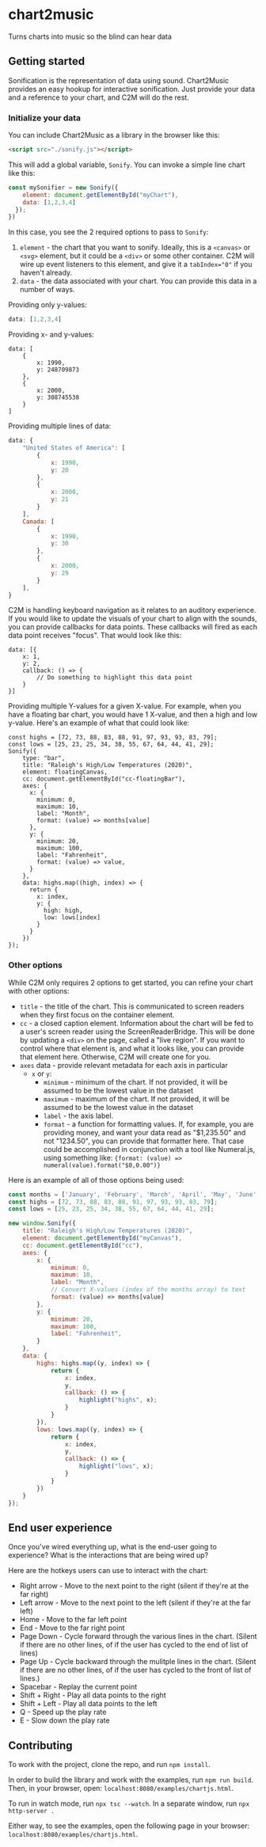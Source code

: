 # chart2music
Turns charts into music so the blind can hear data

## Getting started

Sonification is the representation of data using sound. Chart2Music provides an easy hookup for interactive sonification. Just provide your data and a reference to your chart, and C2M will do the rest.

### Initialize your data

You can include Chart2Music as a library in the browser like this:
```html
<script src="./sonify.js"></script>
```

This will add a global variable, `Sonify`. You can invoke a simple line chart like this:

```javascript
const mySonifier = new Sonify({
    element: document.getElementById("myChart"),
    data: [1,2,3,4]
  });
})
```

In this case, you see the 2 required options to pass to `Sonify`:
1. `element` - the chart that you want to sonify. Ideally, this is a `<canvas>` or `<svg>` element, but it could be a `<div>` or some other container. C2M will wire up event listeners to this element, and give it a `tabIndex="0"` if you haven't already.
2. `data` - the data associated with your chart. You can provide this data in a number of ways.

Providing only y-values:
```javascript
data: [1,2,3,4]
```

Providing x- and y-values:
```
data: [
    {
        x: 1990,
        y: 248709873
    },
    {
        x: 2000,
        y: 308745538
    }
]
```

Providing multiple lines of data:
```javascript
data: {
    "United States of America": [
        {
            x: 1990,
            y: 20
        },
        {
            x: 2000,
            y: 21
        }
    ],
    Canada: [
        {
            x: 1990,
            y: 30
        },
        {
            x: 2000,
            y: 29
        }
    ],
}
```

C2M is handling keyboard navigation as it relates to an auditory experience. If you would like to update the visuals of your chart to align with the sounds, you can provide callbacks for data points. These callbacks will fired as each data point receives "focus". That would look like this:

```
data: [{
    x: 1,
    y: 2,
    callback: () => {
        // Do something to highlight this data point
    }
}]
```

Providing multiple Y-values for a given X-value. For example, when you have a floating bar chart, you would have 1 X-value, and then a high and low y-value. Here's an example of what that could look like:

```
const highs = [72, 73, 88, 83, 88, 91, 97, 93, 93, 83, 79];
const lows = [25, 23, 25, 34, 38, 55, 67, 64, 44, 41, 29];
Sonify({
    type: "bar",
    title: "Raleigh's High/Low Temperatures (2020)",
    element: floatingCanvas,
    cc: document.getElementById("cc-floatingBar"),
    axes: {
      x: {
        minimum: 0,
        maximum: 10,
        label: "Month",
        format: (value) => months[value]
      },
      y: {
        minimum: 20,
        maximum: 100,
        label: "Fahrenheit",
        format: (value) => value,
      }
    },
    data: highs.map((high, index) => {
      return {
        x: index,
        y: {
          high: high,
          low: lows[index]
        }
      }
    })
});
```

### Other options

While C2M only requires 2 options to get started, you can refine your chart with other options:

* `title` - the title of the chart. This is communicated to screen readers when they first focus on the container element.
* `cc` - a closed caption element. Information about the chart will be fed to a user's screen reader using the ScreenReaderBridge. This will be done by updating a `<div>` on the page, called a "live region". If you want to control where that element is, and what it looks like, you can provide that element here. Otherwise, C2M will create one for you.
* `axes` data - provide relevant metadata for each axis in particular
    * `x` or `y`:
        * `minimum` - minimum of the chart. If not provided, it will be assumed to be the lowest value in the dataset
        * `maximum` - maximum of the chart. If not provided, it will be assumed to be the lowest value in the dataset
        * `label` - the axis label.
        * `format` - a function for formatting values. If, for example, you are providing money, and want your data read as "$1,235.50" and not "1234.50", you can provide that formatter here. That case could be accomplished in conjunction with a tool like Numeral.js, using something like: `{format: (value) => numeral(value).format("$0,0.00")}`

Here is an example of all of those options being used:

```javascript
const months = ['January', 'February', 'March', 'April', 'May', 'June', 'July', 'August', 'September', 'October', 'November'];
const highs = [72, 73, 88, 83, 88, 91, 97, 93, 93, 83, 79];
const lows = [25, 23, 25, 34, 38, 55, 67, 64, 44, 41, 29];

new window.Sonify({
    title: "Raleigh's High/Low Temperatures (2020)",
    element: document.getElementById("myCanvas"),
    cc: document.getElementById("cc"),
    axes: {
        x: {
            minimum: 0,
            maximum: 10,
            label: "Month",
            // Convert X-values (index of the months array) to text
            format: (value) => months[value]
        },
        y: {
            minimum: 20,
            maximum: 100,
            label: "Fahrenheit",
        }
    },
    data: {
        highs: highs.map((y, index) => {
            return {
                x: index,
                y,
                callback: () => {
                    highlight("highs", x);
                }
            }
        }),
        lows: lows.map((y, index) => {
            return {
                x: index,
                y,
                callback: () => {
                    highlight("lows", x);
                }
            }
        })
    }
});
```

## End user experience

Once you've wired everything up, what is the end-user going to experience? What is the interactions that are being wired up?

Here are the hotkeys users can use to interact with the chart:
* Right arrow - Move to the next point to the right (silent if they're at the far right)
* Left arrow - Move to the next point to the left (silent if they're at the far left)
* Home - Move to the far left point
* End - Move to the far right point
* Page Down - Cycle forward through the various lines in the chart. (Silent if there are no other lines, of if the user has cycled to the end of list of lines)
* Page Up - Cycle backward through the mulitple lines in the chart. (Silent if there are no other lines, of if the user has cycled to the front of list of lines.)
* Spacebar - Replay the current point
* Shift + Right - Play all data points to the right
* Shift + Left - Play all data points to the left
* Q - Speed up the play rate
* E - Slow down the play rate

## Contributing

To work with the project, clone the repo, and run `npm install`.

In order to build the library and work with the examples, run `npm run build`. Then, in your browser, open: `localhost:8080/examples/chartjs.html`.

To run in watch mode, run `npx tsc --watch`. In a separate window, run `npx http-server .`

Either way, to see the examples, open the following page in your browser: `localhost:8080/examples/chartjs.html`.
